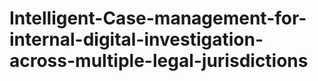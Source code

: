 # Intelligent-Case-management-for-internal-digital-investigation-across-multiple-legal-jurisdictions
